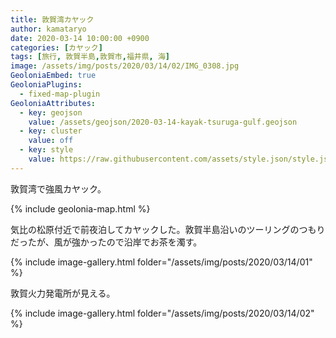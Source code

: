 ```yaml
---
title: 敦賀湾カヤック
author: kamataryo
date: 2020-03-14 10:00:00 +0900
categories: [カヤック]
tags: [旅行, 敦賀半島,敦賀市,福井県, 海]
image: /assets/img/posts/2020/03/14/02/IMG_0308.jpg
GeoloniaEmbed: true
GeoloniaPlugins:
  - fixed-map-plugin
GeoloniaAttributes:
  - key: geojson
    value: /assets/geojson/2020-03-14-kayak-tsuruga-gulf.geojson
  - key: cluster
    value: off
  - key: style
    value: https://raw.githubusercontent.com/assets/style.json/style.json
---
```


敦賀湾で強風カヤック。

{% include geolonia-map.html %}

気比の松原付近で前夜泊してカヤックした。敦賀半島沿いのツーリングのつもりだったが、風が強かったので沿岸でお茶を濁す。


{% include image-gallery.html folder="/assets/img/posts/2020/03/14/01" %}

敦賀火力発電所が見える。

{% include image-gallery.html folder="/assets/img/posts/2020/03/14/02" %}
